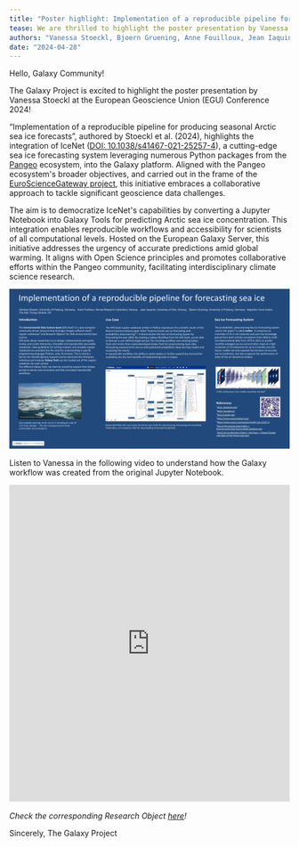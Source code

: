```yaml
---
title: "Poster highlight: Implementation of a reproducible pipeline for producing seasonal Arctic sea ice forecasts (Stoeckl et al. 2023)"
tease: We are thrilled to highlight the poster presentation by Vanessa Stoeckl at the European Geoscience Union (EGU) Conference 2024. "
authors: "Vanessa Stoeckl, Bjoern Gruening, Anne Fouilloux, Jean Iaquinta, Alejandro Coca-Castro"
date: "2024-04-28"
---
```


Hello, Galaxy Community!

The Galaxy Project is excited to highlight the poster presentation by Vanessa Stoeckl at the European Geoscience Union (EGU) Conference 2024! 

“Implementation of a reproducible pipeline for producing seasonal Arctic sea ice forecasts”, authored by Stoeckl et al. (2024), highlights the integration of IceNet ([DOI: 10.1038/s41467-021-25257-4](https://doi.org/10.1038/s41467-021-25257-4)), a cutting-edge sea ice forecasting system leveraging numerous Python packages from the [Pangeo](https://pangeo.io) ecosystem, into the Galaxy platform. Aligned with the Pangeo ecosystem's broader objectives, and carried out in the frame of the [EuroScienceGateway project](https://eurosciencegateway.eu), this initiative embraces a collaborative approach to tackle significant geoscience data challenges. 

The aim is to democratize IceNet's capabilities by converting a Jupyter Notebook into Galaxy Tools for predicting Arctic sea ice concentration. This integration enables reproducible workflows and accessibility for scientists of all computational levels. Hosted on the European Galaxy Server, this initiative addresses the urgency of accurate predictions amid global warming. It aligns with Open Science principles and promotes collaborative efforts within the Pangeo community, facilitating interdisciplinary climate science research.

![Implementation of a reproducible pipeline for producing seasonal Arctic sea ice forecasts in Galaxy](2024-04-28-poster-egu24.jpg)

Listen to Vanessa in the following video to understand how the Galaxy workflow was created from the original Jupyter Notebook.

<style>
.responsive-wrap iframe{ max-width: 100%;}
</style>
<div class="responsive-wrap">
<!-- this is the embed code provided by Google -->
    <iframe width="560" height="569" src="https://w3id.org/ro-id/aab53e25-a351-46b0-bcfe-a0e0bf02f881/resources/008ec622-14d5-4327-889a-8dbb4d936fcd" frameborder="0" allowfullscreen></iframe>
      </iframe>
<!-- Google embed ends -->
</div>


*Check the corresponding Research Object [here](https://w3id.org/ro-id/aab53e25-a351-46b0-bcfe-a0e0bf02f881)!*

Sincerely,
The Galaxy Project
